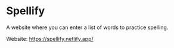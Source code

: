# Spellify
A website where you can enter a list of words to practice spelling.

Website: https://spellify.netlify.app/

